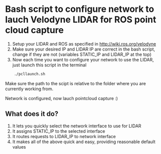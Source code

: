 # Bash script to configure network to lauch Velodyne LIDAR for ROS point cloud capture

1. Setup your LIDAR and ROS as specified in http://wiki.ros.org/velodyne
2. Make sure your desired IP and LIDAR IP are correct in the bash script, change if they are not (variables STATIC_IP and LIDAR_IP at the top)
3. Now each time you want to configure your network to use the LIDAR, just launch this script in the terminal

```bash
	./pcllaunch.sh
```

Make sure the path to the scipt is relative to the folder where you are currently working from.

Network is configured, now lauch pointcloud capture :)

## What does it do?

1. It lets you quickly select the network interface to use for LIDAR
2. It assigns STATIC_IP to the selected interface
3. It routes requests to LIDAR_IP to network interface
4. It makes all of the above quick and easy, providing reasonable default values
